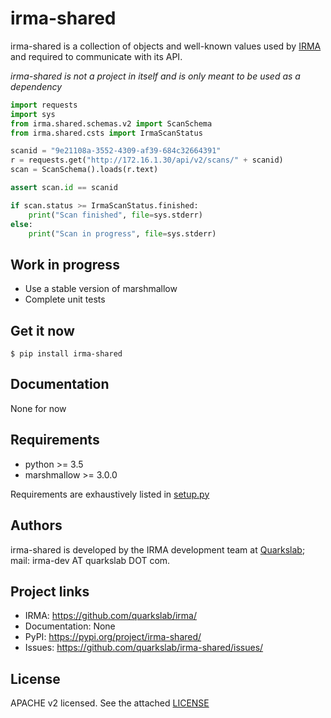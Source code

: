 # irma-shared

irma-shared is a collection of objects and well-known values used by
[IRMA](https://github.com/quarkslab/irma) and required to communicate with its
API.

*irma-shared is not a project in itself and is only meant to be used as a
dependency*

```python
import requests
import sys
from irma.shared.schemas.v2 import ScanSchema
from irma.shared.csts import IrmaScanStatus

scanid = "9e21108a-3552-4309-af39-684c32664391"
r = requests.get("http://172.16.1.30/api/v2/scans/" + scanid)
scan = ScanSchema().loads(r.text)

assert scan.id == scanid

if scan.status >= IrmaScanStatus.finished:
    print("Scan finished", file=sys.stderr)
else:
    print("Scan in progress", file=sys.stderr)
```

## Work in progress

- Use a stable version of marshmallow
- Complete unit tests

## Get it now

```console
$ pip install irma-shared
```

## Documentation

None for now

## Requirements

- python >= 3.5
- marshmallow >= 3.0.0

Requirements are exhaustively listed in
[setup.py](https://github.com/quarkslab/irma-shared/setup.py)

## Authors

irma-shared is developed by the IRMA development team at
[Quarkslab](https://quarkslab.com); mail: irma-dev AT quarkslab DOT com.

## Project links

- IRMA: https://github.com/quarkslab/irma/
- Documentation: None
- PyPI: https://pypi.org/project/irma-shared/
- Issues: https://github.com/quarkslab/irma-shared/issues/

## License

APACHE v2 licensed. See the attached
[LICENSE](https://github.com/quarkslab/irma-shared/LICENSE)
